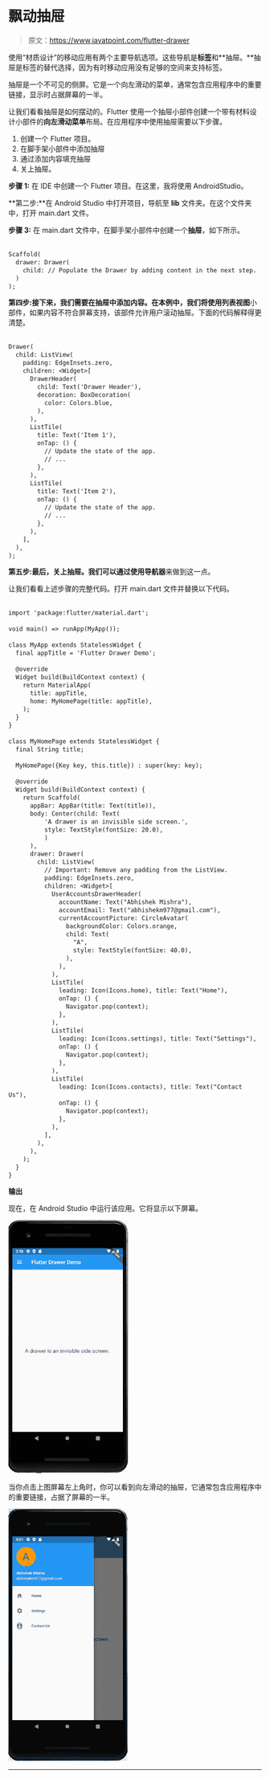# 飘动抽屉

> 原文：<https://www.javatpoint.com/flutter-drawer>

使用“材质设计”的移动应用有两个主要导航选项。这些导航是**标签**和**抽屉。**抽屉是标签的替代选择，因为有时移动应用没有足够的空间来支持标签。

抽屉是一个不可见的侧屏。它是一个向左滑动的菜单，通常包含应用程序中的重要链接，显示时占据屏幕的一半。

让我们看看抽屉是如何摆动的。Flutter 使用一个抽屉小部件创建一个带有材料设计小部件的**向左滑动菜单**布局。在应用程序中使用抽屉需要以下步骤。

1.  创建一个 Flutter 项目。
2.  在脚手架小部件中添加抽屉
3.  通过添加内容填充抽屉
4.  关上抽屉。

**步骤 1:** 在 IDE 中创建一个 Flutter 项目。在这里，我将使用 AndroidStudio。

**第二步:**在 Android Studio 中打开项目，导航至 **lib** 文件夹。在这个文件夹中，打开 main.dart 文件。

**步骤 3:** 在 main.dart 文件中，在脚手架小部件中创建一个**抽屉**，如下所示。

```

Scaffold(
  drawer: Drawer(
    child: // Populate the Drawer by adding content in the next step.
  )
);

```

**第四步:**接下来，我们需要在抽屉中添加内容。在本例中，我们将使用**列表视图**小部件，如果内容不符合屏幕支持，该部件允许用户滚动抽屉。下面的代码解释得更清楚。

```

Drawer(
  child: ListView(
    padding: EdgeInsets.zero,
    children: <Widget>[
      DrawerHeader(
        child: Text('Drawer Header'),
        decoration: BoxDecoration(
          color: Colors.blue,
        ),
      ),
      ListTile(
        title: Text('Item 1'),
        onTap: () {
          // Update the state of the app.
          // ...
        },
      ),
      ListTile(
        title: Text('Item 2'),
        onTap: () {
          // Update the state of the app.
          // ...
        },
      ),
    ],
  ),
);

```

**第五步:**最后，关上抽屉。我们可以通过使用**导航器**来做到这一点。

让我们看看上述步骤的完整代码。打开 main.dart 文件并替换以下代码。

```

import 'package:flutter/material.dart';

void main() => runApp(MyApp());

class MyApp extends StatelessWidget {
  final appTitle = 'Flutter Drawer Demo';

  @override
  Widget build(BuildContext context) {
    return MaterialApp(
      title: appTitle,
      home: MyHomePage(title: appTitle),
    );
  }
}

class MyHomePage extends StatelessWidget {
  final String title;

  MyHomePage({Key key, this.title}) : super(key: key);

  @override
  Widget build(BuildContext context) {
    return Scaffold(
      appBar: AppBar(title: Text(title)),
      body: Center(child: Text(
          'A drawer is an invisible side screen.',
          style: TextStyle(fontSize: 20.0),
          )
      ),
      drawer: Drawer(
        child: ListView(
          // Important: Remove any padding from the ListView.
          padding: EdgeInsets.zero,
          children: <Widget>[
            UserAccountsDrawerHeader(
              accountName: Text("Abhishek Mishra"),
              accountEmail: Text("abhishekm977@gmail.com"),
              currentAccountPicture: CircleAvatar(
                backgroundColor: Colors.orange,
                child: Text(
                  "A",
                  style: TextStyle(fontSize: 40.0),
                ),
              ),
            ),
            ListTile(
              leading: Icon(Icons.home), title: Text("Home"),
              onTap: () {
                Navigator.pop(context);
              },
            ),
            ListTile(
              leading: Icon(Icons.settings), title: Text("Settings"),
              onTap: () {
                Navigator.pop(context);
              },
            ),
            ListTile(
              leading: Icon(Icons.contacts), title: Text("Contact Us"),
              onTap: () {
                Navigator.pop(context);
              },
            ),
          ],
        ),
      ),
    );
  }
}

```

**输出**

现在，在 Android Studio 中运行该应用。它将显示以下屏幕。

![Flutter Drawer](img/b1db882f2309fed159eb9a836dda1425.png)

当你点击上图屏幕左上角时，你可以看到向左滑动的抽屉，它通常包含应用程序中的重要链接，占据了屏幕的一半。

![Flutter Drawer](img/0dba2c3f22d8165bef67d73d849a11a2.png)

* * *